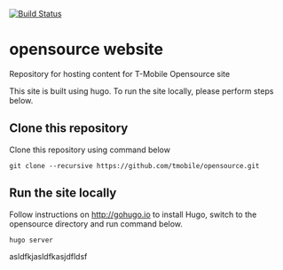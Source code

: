 [![Build Status](https://api.travis-ci.com/tmobile/opensource.svg?token=XsqbCEUtBsA2p72Fb2xV&branch=develop)](https://www.travis-ci.com/tmobile/opensource)

# opensource website
Repository for hosting content for T-Mobile Opensource site

This site is built using hugo. To run the site locally, please perform steps below.

## Clone this repository
Clone this repository using command below
```
git clone --recursive https://github.com/tmobile/opensource.git

```
## Run the site locally
Follow instructions on http://gohugo.io to install Hugo, switch to the opensource directory and run command below.

```
hugo server
```


asldfkjasldfkasjdfldsf
